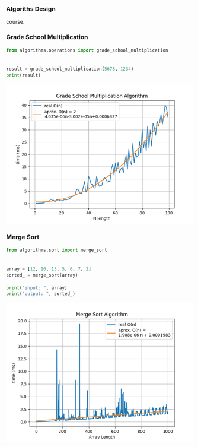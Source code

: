 ### Algoriths Design
course.


### Grade School Multiplication
```python
from algorithms.operations import grade_school_multiplication


result = grade_school_multiplication(5678, 1234)
print(result)
```
<img
    src="./docs/images/grade-school-multiplication.png"
/>

### Merge Sort
```python
from algorithms.sort import merge_sort


array = [12, 10, 13, 5, 6, 7, 2]
sorted_ = merge_sort(array)

print("input: ", array)
print("output: ", sorted_)

```

<img
    src="./docs/images/merge-sort.png"
/>